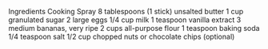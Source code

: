 Ingredients
Cooking Spray
8 tablespoons (1 stick) unsalted butter
1 cup granulated sugar
2 large eggs
1/4 cup milk
1 teaspoon vanilla extract
3 medium bananas, very ripe
2 cups all-purpose flour
1 teaspoon baking soda
1/4 teaspoon salt
1/2 cup chopped nuts or chocolate chips (optional)